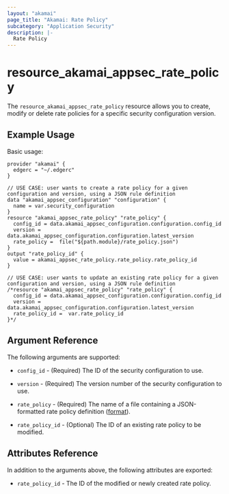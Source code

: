 ```yaml
---
layout: "akamai"
page_title: "Akamai: Rate Policy"
subcategory: "Application Security"
description: |-
  Rate Policy
---
```


# resource_akamai_appsec_rate_policy


The `resource_akamai_appsec_rate_policy` resource allows you to create, modify or delete rate policies for a specific security configuration version.

## Example Usage

Basic usage:

```hcl
provider "akamai" {
  edgerc = "~/.edgerc"
}

// USE CASE: user wants to create a rate policy for a given configuration and version, using a JSON rule definition
data "akamai_appsec_configuration" "configuration" {
  name = var.security_configuration
}
resource "akamai_appsec_rate_policy" "rate_policy" {
  config_id = data.akamai_appsec_configuration.configuration.config_id
  version = data.akamai_appsec_configuration.configuration.latest_version
  rate_policy =  file("${path.module}/rate_policy.json")
}
output "rate_policy_id" {
  value = akamai_appsec_rate_policy.rate_policy.rate_policy_id
}

// USE CASE: user wants to update an existing rate policy for a given configuration and version, using a JSON rule definition
/*resource "akamai_appsec_rate_policy" "rate_policy" {
  config_id = data.akamai_appsec_configuration.configuration.config_id
  version = data.akamai_appsec_configuration.configuration.latest_version
  rate_policy_id =  var.rate_policy_id
}*/
```

## Argument Reference

The following arguments are supported:

* `config_id` - (Required) The ID of the security configuration to use.

* `version` - (Required) The version number of the security configuration to use.

* `rate_policy` - (Required) The name of a file containing a JSON-formatted rate policy definition ([format](https://developer.akamai.com/api/cloud_security/application_security/v1.html#57c65cbd)).

* `rate_policy_id` - (Optional) The ID of an existing rate policy to be modified.


## Attributes Reference

In addition to the arguments above, the following attributes are exported:

* `rate_policy_id` - The ID of the modified or newly created rate policy.

